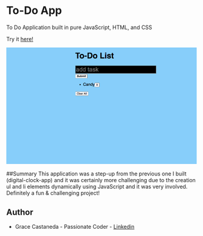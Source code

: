 # To-Do App

To Do Application built in pure JavaScript, HTML, and CSS

Try it [here!](https://gracii.github.io/To-Do-App/) 

![alt text](https://github.com/Gracii/To-Do-App/blob/master/images/To-Do%20List%20.png)


##Summary
This application was a step-up from the previous one I built (digital-clock-app) and it was certainly more challenging due to the creation ul and li elements dynamically using JavaScript and it was very involved. Definitely a fun & challenging project!




## Author
* Grace Castaneda - Passionate Coder - [Linkedin](https://www.linkedin.com/in/castanedagrace/ )